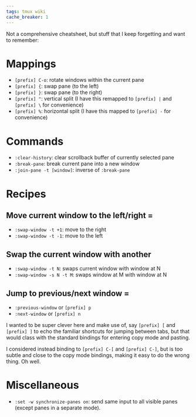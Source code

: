```yaml
---
tags: tmux wiki
cache_breaker: 1
---
```


Not a comprehensive cheatsheet, but stuff that I keep forgetting and want to remember:

# Mappings

-   `[prefix] C-o`: rotate windows within the current pane
-   `[prefix] {`: swap pane (to the left)
-   `[prefix] }`: swap pane (to the right)
-   `[prefix] "`: vertical split (I have this remapped to `[prefix] |` and `[prefix] \` for convenience)
-   `[prefix] %`: horizontal split (I have this mapped to `[prefix] -` for convenience)

# Commands

-   `:clear-history`: clear scrollback buffer of currently selected pane
-   `:break-pane`: break current pane into a new window
-   `:join-pane -t [window]`: inverse of `:break-pane`

# Recipes

## Move current window to the left/right =

-   `:swap-window -t +1`: move to the right
-   `:swap-window -t -1`: move to the left

## Swap the current window with another

-   `:swap-window -t N`: swaps current window with window at N
-   `:swap-window -s N -t M`: swaps window at M with window at N

## Jump to previous/next window =

-   `:previous-window` or `[prefix] p`
-   `:next-window` or `[prefix] n`

I wanted to be super clever here and make use of, say `[prefix] [` and `[prefix] ]` to echo the familiar shortcuts for jumping between tabs, but that would class with the standard bindings for entering copy mode and pasting.

I considered instead binding to `[prefix] C-[` and `[prefix] C-]`, but is too subtle and close to the copy mode bindings, making it easy to do the wrong thing. Oh well.

# Miscellaneous

- `:set -w synchronize-panes on`: send same input to all visible panes (except panes in a separate mode).
